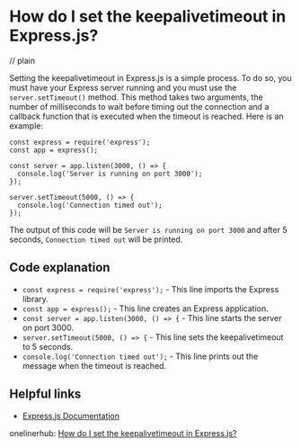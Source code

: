 # How do I set the keepalivetimeout in Express.js?
// plain

Setting the keepalivetimeout in Express.js is a simple process. To do so, you must have your Express server running and you must use the `server.setTimeout()` method. This method takes two arguments, the number of milliseconds to wait before timing out the connection and a callback function that is executed when the timeout is reached. Here is an example:

```
const express = require('express');
const app = express();

const server = app.listen(3000, () => {
  console.log('Server is running on port 3000');
});

server.setTimeout(5000, () => {
  console.log('Connection timed out');
});
```

The output of this code will be `Server is running on port 3000` and after 5 seconds, `Connection timed out` will be printed.

## Code explanation

- `const express = require('express');` - This line imports the Express library.
- `const app = express();` - This line creates an Express application.
- `const server = app.listen(3000, () => {` - This line starts the server on port 3000.
- `server.setTimeout(5000, () => {` - This line sets the keepalivetimeout to 5 seconds.
- `console.log('Connection timed out');` - This line prints out the message when the timeout is reached.

## Helpful links
- [Express.js Documentation](https://expressjs.com/en/api.html#app.setTimeout)

onelinerhub: [How do I set the keepalivetimeout in Express.js?](https://onelinerhub.com/expressjs/how-do-i-set-the-keepalivetimeout-in-express-js)
